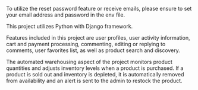 To utilize the reset password feature or receive emails, please ensure to set your email address and password in the env file.

This project utilizes Python with Django framework.

Features included in this project are user profiles, user activity information, cart and payment processing, commenting, editing or replying to comments, user favorites list, as well as product search and discovery.

The automated warehousing aspect of the project monitors product quantities and adjusts inventory levels when a product is purchased. If a product is sold out and inventory is depleted, it is automatically removed from availability and an alert is sent to the admin to restock the product.

